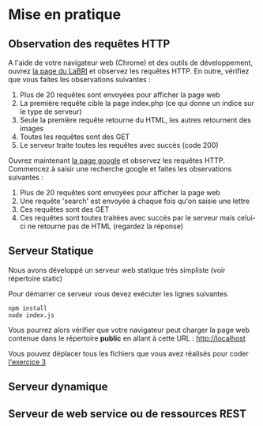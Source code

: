 # Mise en pratique

## Observation des requêtes HTTP

A l'aide de votre navigateur web (Chrome) et des outils de développement,  ouvrez [la page du LaBRI](http://www.labri.fr) et observez les requêtes HTTP.
En outre, vérifiez que vous faites les observations suivantes :

1. Plus de 20 requêtes sont envoyées pour afficher la page web 
2. La première requête cible la page index.php (ce qui donne un indice sur le type de serveur)
3. Seule la première requête retourne du HTML, les autres retournent des images
4. Toutes les requêtes sont des GET 
5. Le serveur traite toutes les requêtes avec succès (code 200)


Ouvrez maintenant [la page google](https://www.google.fr) et observez les requêtes HTTP.
Commencez à saisir une recherche google et faites les observations suivantes :

1. Plus de 20 requêtes sont envoyées pour afficher la page web
1. Une requête 'search' est envoyée à chaque fois qu'on saisie une lettre 
1. Ces requêtes sont des GET
1. Ces requêtes sont toutes traitées avec succès par le serveur mais celui-ci ne retourne pas de HTML (regardez la réponse)

## Serveur Statique

Nous avons développé un serveur web statique très simpliste (voir répertoire static)

Pour démarrer ce serveur vous devez exécuter les lignes suivantes

    npm install
    node index.js


Vous pourrez alors vérifier que votre navigateur peut charger la page web contenue dans le répertoire **public** en allant à cette URL : [http://localhost](http://localhost)

Vous pouvez déplacer tous les fichiers que vous avez réalisés pour coder [l'exercice 3](../3-JS/exo.md)


## Serveur dynamique



## Serveur de web service ou de ressources REST

